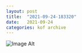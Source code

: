 ```yaml
---
layout:	post
title:	"2021-09-24-183320"
date:	2021-09-24
categories:	kof archive
---
```


![Image Alt](https://k0f.github.io/assets/2021-09-24-183320.jpg)
